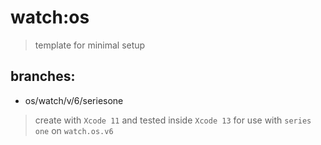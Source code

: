 # watch:os
> template for minimal setup


## branches:
* os/watch/v/6/seriesone
> create with `Xcode 11` and tested inside `Xcode 13`
> for use with `series one` on `watch.os.v6`